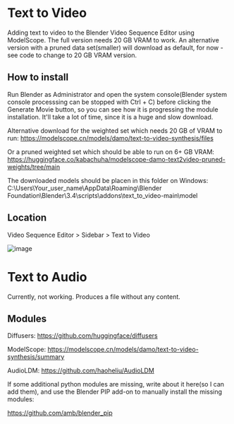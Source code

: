 # Text to Video
Adding text to video to the Blender Video Sequence Editor using ModelScope. The full version needs 20 GB VRAM to work. An alternative version with a pruned data set(smaller) will download as default, for now - see code to change to 20 GB VRAM version.

## How to install
Run Blender as Administrator and open the system console(Blender system console processsing can be stopped with Ctrl + C) before clicking the Generate Movie button, so you can see how it is progressing the module installation. It'll take a lot of time, since it is a huge and slow download.

Alternative download for the weighted set which needs 20 GB of VRAM to run:
https://modelscope.cn/models/damo/text-to-video-synthesis/files

Or a pruned weighted set which should be able to run on 6+ GB VRAM:
https://huggingface.co/kabachuha/modelscope-damo-text2video-pruned-weights/tree/main

The downloaded models should be placen in this folder on Windows: C:\Users\Your_user_name\AppData\Roaming\Blender Foundation\Blender\3.4\scripts\addons\text_to_video-main\model

## Location

Video Sequence Editor > Sidebar > Text to Video

![image](https://user-images.githubusercontent.com/1322593/226438089-2c81fceb-6cfd-4c72-b79e-e83b97b2f8f6.png)

# Text to Audio
Currently, not working. Produces a file without any content.

## Modules
Diffusers: https://github.com/huggingface/diffusers

ModelScope: https://modelscope.cn/models/damo/text-to-video-synthesis/summary

AudioLDM: https://github.com/haoheliu/AudioLDM

If some additional python modules are missing, write about it here(so I can add them), and use the Blender PIP add-on to manually install the missing modules:

https://github.com/amb/blender_pip







